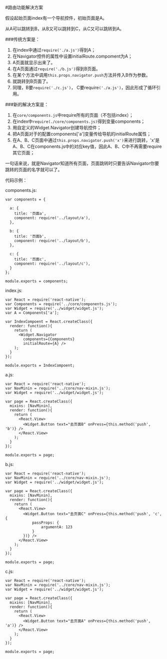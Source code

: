 #路由功能解决方案

假设起始页面index有一个导航控件，初始页面是A。

从A可以跳转到B，从B又可以跳转到C，从C又可以跳转到A。

###传统方案是：

1. 在index中通过`require('./a.js')`得到A；
2. 在Navigator控件的属性中设置initialRoute.compoment为A；
3. A页面就显示出来了。
4. 在A页面通过`require('./b.js')`得到B页面。
5. 在某个方法中调用`this.props.navigator.push`方法并传入B作为参数。
6. 就跳转到B页面了。 
7. 同理，B要`require('./c.js')`， C要require`('./a.js')`，因此形成了循环引用。


###新的解决方案是：

1. 在`core/components.js`中require所有的页面（不包括index）；
2. 在index中`require(./core/components.js)`得到变量components；
3. 用自定义的Widget.Navigator创建导航控件；
4. 把A页面对于的配置components['a']变量传给导航的initialRoute属性；
5. 在A、B、C页面中通过`this.props.navigator.push('x')`来进行跳转，'x'是A、B、C在components.js中的对应key值，因此A、B、C中不再需要require其它页面；

一句话来说，就是Navigator知道所有页面，页面跳转时只要告诉Navigator你要跳转的页面的名字就可以了。

代码示例：

components.js:

```
var components = {
  
  a: {
    title: '页面a',
    component: require('../layout/a'),
  },
  
  b: {
    title: '页面b',
    component: require('../layout/b'),
  },
  
  c: {
    title: '页面c',
    component: require('../layout/c'),
  }
};

module.exports = components;
```

index.js:

```
var React = require('react-native');
var Components = require('../core/components.js');
var Widget = require('../widget/widget.js');
var A = Components['a'];

var IndexCompoent = React.createClass({
  render: function(){
    return (
      <Widget.Navigator
        components={Components}
        initialRoute={A} />
    );
  }
});

module.exports = IndexCompoent;
```


a.js:
```
var React = require('react-native');
var NavMinin = require('../core/nav-mixin.js');
var Widget = require('../widget/widget.js');

var page = React.createClass({
  mixins: [NavMinin],
  render: function(){
    return (
      <React.View>
        <Widget.Button text="去页面B" onPress={this.method('push', 'b')} />
      </React.View>
    );
  }
});

module.exports = page;
```


b.js:
```
var React = require('react-native');
var NavMinin = require('../core/nav-mixin.js');
var Widget = require('../widget/widget.js');

var page = React.createClass({
  mixins: [NavMinin],
  render: function(){
    return (
      <React.View>
        <Widget.Button text="去页面C" onPress={this.method('push', 'c', {
            passProps: {
                argumentA: 123
            }
        })} />
      </React.View>
    );
  }
});

module.exports = page;
```


c.js:
```
var React = require('react-native');
var NavMinin = require('../core/nav-mixin.js');
var Widget = require('../widget/widget.js');

var page = React.createClass({
  mixins: [NavMinin],
  render: function(){
    return (
      <React.View>
        <Widget.Button text="去页面A" onPress={this.method('push', 'a')} />
      </React.View>
    );
  }
});

module.exports = page;
```